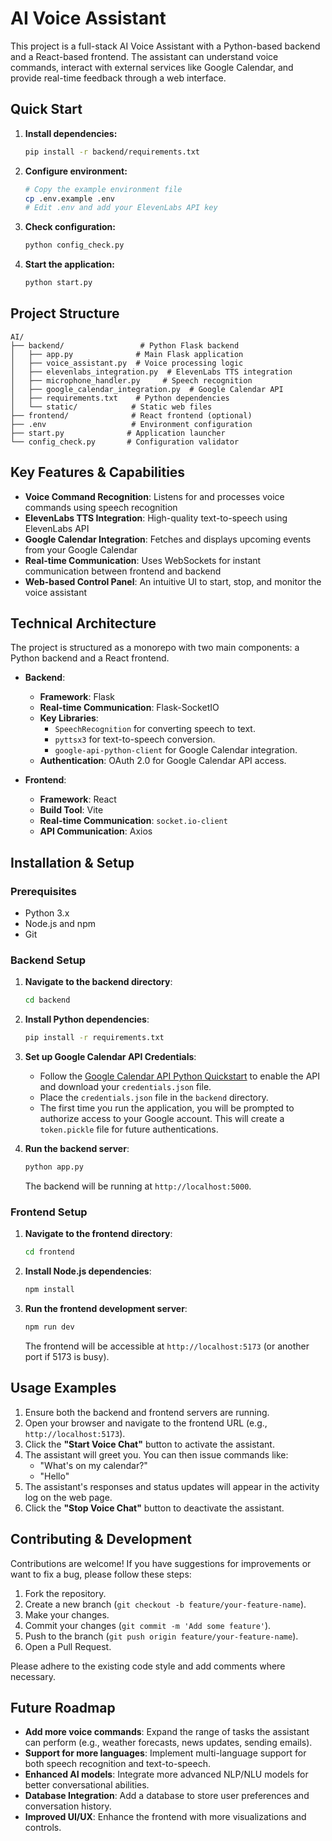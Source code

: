 # AI Voice Assistant

This project is a full-stack AI Voice Assistant with a Python-based backend and a React-based frontend. The assistant can understand voice commands, interact with external services like Google Calendar, and provide real-time feedback through a web interface.

## Quick Start

1. **Install dependencies:**
   ```bash
   pip install -r backend/requirements.txt
   ```

2. **Configure environment:**
   ```bash
   # Copy the example environment file
   cp .env.example .env
   # Edit .env and add your ElevenLabs API key
   ```

3. **Check configuration:**
   ```bash
   python config_check.py
   ```

4. **Start the application:**
   ```bash
   python start.py
   ```

## Project Structure

```
AI/
├── backend/                 # Python Flask backend
│   ├── app.py              # Main Flask application
│   ├── voice_assistant.py  # Voice processing logic
│   ├── elevenlabs_integration.py  # ElevenLabs TTS integration
│   ├── microphone_handler.py     # Speech recognition
│   ├── google_calendar_integration.py  # Google Calendar API
│   ├── requirements.txt    # Python dependencies
│   └── static/            # Static web files
├── frontend/              # React frontend (optional)
├── .env                   # Environment configuration
├── start.py              # Application launcher
└── config_check.py       # Configuration validator
```

## Key Features & Capabilities

- **Voice Command Recognition**: Listens for and processes voice commands using speech recognition
- **ElevenLabs TTS Integration**: High-quality text-to-speech using ElevenLabs API
- **Google Calendar Integration**: Fetches and displays upcoming events from your Google Calendar
- **Real-time Communication**: Uses WebSockets for instant communication between frontend and backend
- **Web-based Control Panel**: An intuitive UI to start, stop, and monitor the voice assistant

## Technical Architecture

The project is structured as a monorepo with two main components: a Python backend and a React frontend.

-   **Backend**:
    -   **Framework**: Flask
    -   **Real-time Communication**: Flask-SocketIO
    -   **Key Libraries**:
        -   `SpeechRecognition` for converting speech to text.
        -   `pyttsx3` for text-to-speech conversion.
        -   `google-api-python-client` for Google Calendar integration.
    -   **Authentication**: OAuth 2.0 for Google Calendar API access.

-   **Frontend**:
    -   **Framework**: React
    -   **Build Tool**: Vite
    -   **Real-time Communication**: `socket.io-client`
    -   **API Communication**: Axios

## Installation & Setup

### Prerequisites

-   Python 3.x
-   Node.js and npm
-   Git

### Backend Setup

1.  **Navigate to the backend directory**:
    ```bash
    cd backend
    ```

2.  **Install Python dependencies**:
    ```bash
    pip install -r requirements.txt
    ```

3.  **Set up Google Calendar API Credentials**:
    -   Follow the [Google Calendar API Python Quickstart](https://developers.google.com/calendar/api/quickstart/python) to enable the API and download your `credentials.json` file.
    -   Place the `credentials.json` file in the `backend` directory.
    -   The first time you run the application, you will be prompted to authorize access to your Google account. This will create a `token.pickle` file for future authentications.

4.  **Run the backend server**:
    ```bash
    python app.py
    ```
    The backend will be running at `http://localhost:5000`.

### Frontend Setup

1.  **Navigate to the frontend directory**:
    ```bash
    cd frontend
    ```

2.  **Install Node.js dependencies**:
    ```bash
    npm install
    ```

3.  **Run the frontend development server**:
    ```bash
    npm run dev
    ```
    The frontend will be accessible at `http://localhost:5173` (or another port if 5173 is busy).

## Usage Examples

1.  Ensure both the backend and frontend servers are running.
2.  Open your browser and navigate to the frontend URL (e.g., `http://localhost:5173`).
3.  Click the **"Start Voice Chat"** button to activate the assistant.
4.  The assistant will greet you. You can then issue commands like:
    -   "What's on my calendar?"
    -   "Hello"
5.  The assistant's responses and status updates will appear in the activity log on the web page.
6.  Click the **"Stop Voice Chat"** button to deactivate the assistant.

## Contributing & Development

Contributions are welcome! If you have suggestions for improvements or want to fix a bug, please follow these steps:

1.  Fork the repository.
2.  Create a new branch (`git checkout -b feature/your-feature-name`).
3.  Make your changes.
4.  Commit your changes (`git commit -m 'Add some feature'`).
5.  Push to the branch (`git push origin feature/your-feature-name`).
6.  Open a Pull Request.

Please adhere to the existing code style and add comments where necessary.

## Future Roadmap

-   **Add more voice commands**: Expand the range of tasks the assistant can perform (e.g., weather forecasts, news updates, sending emails).
-   **Support for more languages**: Implement multi-language support for both speech recognition and text-to-speech.
-   **Enhanced AI models**: Integrate more advanced NLP/NLU models for better conversational abilities.
-   **Database Integration**: Add a database to store user preferences and conversation history.
-   **Improved UI/UX**: Enhance the frontend with more visualizations and controls.